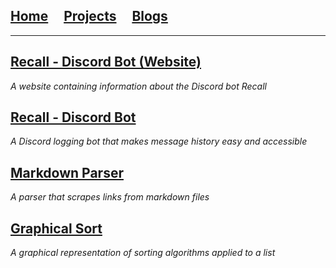 ## [Home](/)&nbsp;&nbsp;&nbsp;&nbsp;&nbsp;[Projects](/projects.md)&nbsp;&nbsp;&nbsp;&nbsp;&nbsp;[Blogs](/blogs.md)

---
## [Recall - Discord Bot (Website)](https://kevink856.github.io/RecallWebsite/)
*A website containing information about the Discord bot Recall*

## [Recall - Discord Bot](https://github.com/kevink856/RecallBot)
*A Discord logging bot that makes message history easy and accessible*

## [Markdown Parser](https://github.com/kevink856/markdown-parser)
*A parser that scrapes links from markdown files*

## [Graphical Sort](https://replit.com/@kevink856/Actual-Graphical-Sort?v=1)
*A graphical representation of sorting algorithms applied to a list*